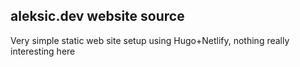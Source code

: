 ## aleksic.dev website source

Very simple static web site setup using Hugo+Netlify, nothing really interesting here
